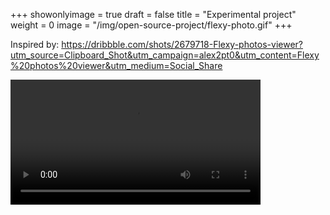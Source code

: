 +++
showonlyimage = true
draft = false
title = "Experimental project"
weight = 0
image = "/img/open-source-project/flexy-photo.gif"
+++

Inspired by:
https://dribbble.com/shots/2679718-Flexy-photos-viewer?utm_source=Clipboard_Shot&utm_campaign=alex2pt0&utm_content=Flexy%20photos%20viewer&utm_medium=Social_Share

<video autoplay loop controls src="/img/open-source-project/flexy-photo.mp4" width="400"></video>
